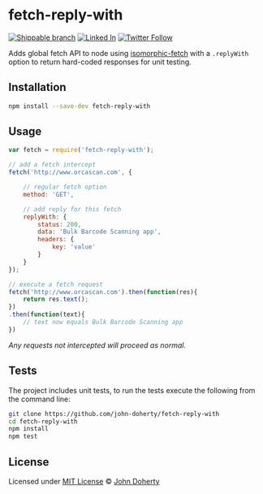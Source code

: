 # fetch-reply-with

[![Shippable branch](https://img.shields.io/shippable/59a3e414c80c0407002b779f/master.svg)](https://app.shippable.com/projects/59a3e414c80c0407002b779f) [![Linked In](https://img.shields.io/badge/Linked-In-blue.svg)](https://www.linkedin.com/in/john-i-doherty) [![Twitter Follow](https://img.shields.io/twitter/follow/CambridgeMVP.svg?style=social&label=Twitter&style=plastic)](https://twitter.com/CambridgeMVP)

Adds global fetch API to node using [isomorphic-fetch](https://www.npmjs.com/package/isomorphic-fetch) with a `.replyWith` option to return hard-coded responses for unit testing.

## Installation

```bash
npm install --save-dev fetch-reply-with
```

## Usage

```js
var fetch = require('fetch-reply-with');

// add a fetch intercept
fetch('http://www.orcascan.com', {

    // regular fetch option
    method: 'GET',

    // add reply for this fetch
    replyWith: {
        status: 200,
        data: 'Bulk Barcode Scanning app',
        headers: {
            key: 'value'
        }
    }
});

// execute a fetch request
fetch('http://www.orcascan.com').then(function(res){
    return res.text();
})
.then(function(text){
    // text now equals Bulk Barcode Scanning app
})
```

_Any requests not intercepted will proceed as normal._

## Tests

The project includes unit tests, to run the tests execute the following from the command line:

```bash
git clone https://github.com/john-doherty/fetch-reply-with
cd fetch-reply-with
npm install
npm test
```

## License

Licensed under [MIT License](LICENSE) &copy; [John Doherty](http://www.johndoherty.info)